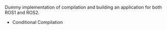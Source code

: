 Dummy implementation of compilation and building an application for both ROS1 and ROS2.
* Conditional Compilation
